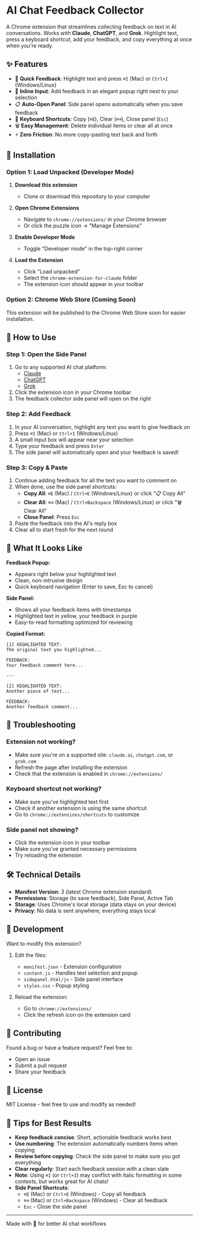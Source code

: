 # AI Chat Feedback Collector

A Chrome extension that streamlines collecting feedback on text in AI conversations. Works with **Claude**, **ChatGPT**, and **Grok**. Highlight text, press a keyboard shortcut, add your feedback, and copy everything at once when you're ready.

## ✨ Features

- 🎯 **Quick Feedback**: Highlight text and press `⌘I` (Mac) or `Ctrl+I` (Windows/Linux)
- 💬 **Inline Input**: Add feedback in an elegant popup right next to your selection
- 📋 **Auto-Open Panel**: Side panel opens automatically when you save feedback
- 📝 **Keyboard Shortcuts**: Copy (`⌘E`), Clear (`⌘⌫`), Close panel (`Esc`)
- 🗑️ **Easy Management**: Delete individual items or clear all at once
- ⚡ **Zero Friction**: No more copy-pasting text back and forth

## 🚀 Installation

### Option 1: Load Unpacked (Developer Mode)

1. **Download this extension**
   - Clone or download this repository to your computer

2. **Open Chrome Extensions**
   - Navigate to `chrome://extensions/` in your Chrome browser
   - Or click the puzzle icon → "Manage Extensions"

3. **Enable Developer Mode**
   - Toggle "Developer mode" in the top-right corner

4. **Load the Extension**
   - Click "Load unpacked"
   - Select the `chrome-extension-for-claude` folder
   - The extension icon should appear in your toolbar

### Option 2: Chrome Web Store (Coming Soon)
This extension will be published to the Chrome Web Store soon for easier installation.

## 📖 How to Use

### Step 1: Open the Side Panel
1. Go to any supported AI chat platform:
   - [Claude](https://claude.ai)
   - [ChatGPT](https://chatgpt.com)
   - [Grok](https://grok.com)
2. Click the extension icon in your Chrome toolbar
3. The feedback collector side panel will open on the right

### Step 2: Add Feedback
1. In your AI conversation, highlight any text you want to give feedback on
2. Press `⌘I` (Mac) or `Ctrl+I` (Windows/Linux)
3. A small input box will appear near your selection
4. Type your feedback and press `Enter`
5. The side panel will automatically open and your feedback is saved!

### Step 3: Copy & Paste
1. Continue adding feedback for all the text you want to comment on
2. When done, use the side panel shortcuts:
   - **Copy All**: `⌘E` (Mac) / `Ctrl+E` (Windows/Linux) or click "📋 Copy All"
   - **Clear All**: `⌘⌫` (Mac) / `Ctrl+Backspace` (Windows/Linux) or click "🗑️ Clear All"
   - **Close Panel**: Press `Esc`
3. Paste the feedback into the AI's reply box
4. Clear all to start fresh for the next round

## 🎨 What It Looks Like

**Feedback Popup:**
- Appears right below your highlighted text
- Clean, non-intrusive design
- Quick keyboard navigation (Enter to save, Esc to cancel)

**Side Panel:**
- Shows all your feedback items with timestamps
- Highlighted text in yellow, your feedback in purple
- Easy-to-read formatting optimized for reviewing

**Copied Format:**
```
[1] HIGHLIGHTED TEXT:
The original text you highlighted...

FEEDBACK:
Your feedback comment here...

---

[2] HIGHLIGHTED TEXT:
Another piece of text...

FEEDBACK:
Another feedback comment...
```

## 🔧 Troubleshooting

### Extension not working?
- Make sure you're on a supported site: `claude.ai`, `chatgpt.com`, or `grok.com`
- Refresh the page after installing the extension
- Check that the extension is enabled in `chrome://extensions/`

### Keyboard shortcut not working?
- Make sure you've highlighted text first
- Check if another extension is using the same shortcut
- Go to `chrome://extensions/shortcuts` to customize

### Side panel not showing?
- Click the extension icon in your toolbar
- Make sure you've granted necessary permissions
- Try reloading the extension

## 🛠️ Technical Details

- **Manifest Version**: 3 (latest Chrome extension standard)
- **Permissions**: Storage (to save feedback), Side Panel, Active Tab
- **Storage**: Uses Chrome's local storage (data stays on your device)
- **Privacy**: No data is sent anywhere; everything stays local

## 📝 Development

Want to modify this extension?

1. Edit the files:
   - `manifest.json` - Extension configuration
   - `content.js` - Handles text selection and popup
   - `sidepanel.html/js` - Side panel interface
   - `styles.css` - Popup styling

2. Reload the extension:
   - Go to `chrome://extensions/`
   - Click the refresh icon on the extension card

## 🤝 Contributing

Found a bug or have a feature request? Feel free to:
- Open an issue
- Submit a pull request
- Share your feedback

## 📄 License

MIT License - feel free to use and modify as needed!

## 🎯 Tips for Best Results

- **Keep feedback concise**: Short, actionable feedback works best
- **Use numbering**: The extension automatically numbers items when copying
- **Review before copying**: Check the side panel to make sure you got everything
- **Clear regularly**: Start each feedback session with a clean slate
- **Note**: Using `⌘I` (or `Ctrl+I`) may conflict with italic formatting in some contexts, but works great for AI chats!
- **Side Panel Shortcuts**:
  - `⌘E` (Mac) or `Ctrl+E` (Windows) - Copy all feedback
  - `⌘⌫` (Mac) or `Ctrl+Backspace` (Windows) - Clear all feedback
  - `Esc` - Close the side panel

---

Made with 💜 for better AI chat workflows
